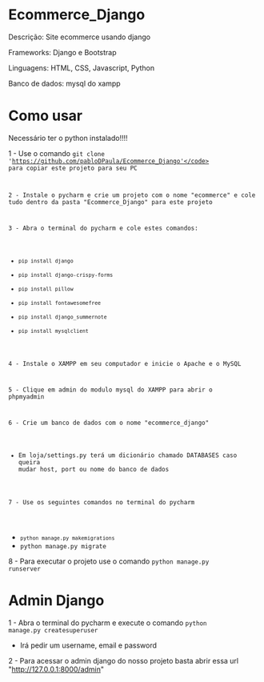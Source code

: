 # Ecommerce_Django
Descrição: Site ecommerce usando django

Frameworks: Django e Bootstrap

Linguagens: HTML, CSS, Javascript, Python

Banco de dados: mysql do xampp

# Como usar

Necessário ter o python instalado!!!!

1 - Use o comando <code>git clone 'https://github.com/pabloDPaula/Ecommerce_Django'</code> para copiar este projeto para seu PC

2 - Instale o pycharm e crie um projeto com o nome "ecommerce" e cole tudo dentro da pasta "Ecommerce_Django" para este projeto

3 - Abra o terminal do pycharm e cole estes comandos:

- <code>pip install django</code>
- <code>pip install django-crispy-forms</code>
- <code>pip install pillow</code>
- <code>pip install fontawesomefree</code>
- <code>pip install django_summernote</code>
- <code>pip install mysqlclient</code>

4 - Instale o XAMPP em seu computador e inicie o Apache e o MySQL

5 - Clique em admin do modulo mysql do XAMPP para abrir o phpmyadmin 

6 - Crie um banco de dados com o nome "ecommerce_django" 

- Em loja/settings.py terá um dicionário chamado DATABASES caso queira mudar host, port ou nome do banco de dados

7 - Use os seguintes comandos no terminal do pycharm

- <code>python manage.py makemigrations</code></code></code>
- <code>python manage.py migrate</code></code>

8 - Para executar o projeto use o comando <code>python manage.py runserver</code>

# Admin Django

1 - Abra o terminal do pycharm e execute o comando <code>python manage.py createsuperuser</code> 

- Irá pedir um username, email e password

2 - Para acessar o admin django do nosso projeto basta abrir essa url "http://127.0.0.1:8000/admin" 


